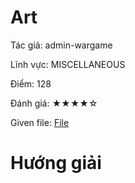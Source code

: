 # Art
Tác giả:  admin-wargame

Lĩnh vực: MISCELLANEOUS

Điểm: 128

Đánh giá: ★★★★☆

Given file: [File](/challenge_wargame/misc/misc1)

# Hướng giải

